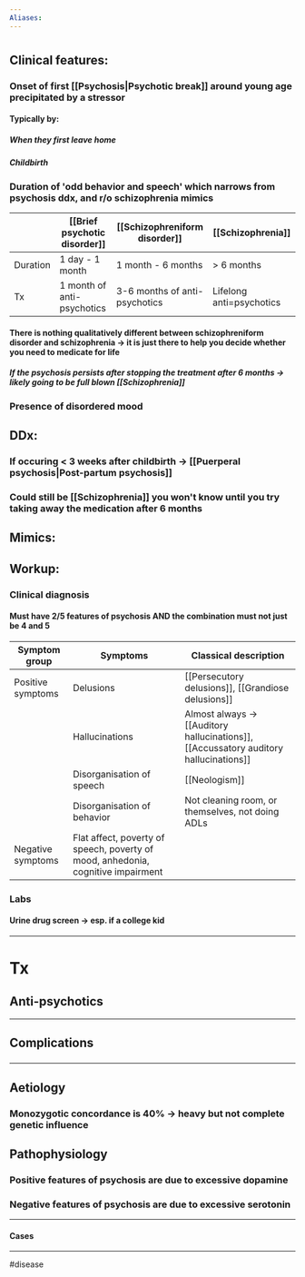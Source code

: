 ```yaml
---
Aliases:
---
```

# 
## Clinical features:
### Onset of first [[Psychosis|Psychotic break]] around young age precipitated by a stressor
#### Typically by:
##### When they first leave home
##### Childbirth 
### Duration of 'odd behavior and speech' which narrows from psychosis ddx, and r/o schizophrenia mimics
|          | [[Brief psychotic disorder]] | [[Schizophreniform disorder]] | [[Schizophrenia]]        |
| -------- | ---------------------------- | ----------------------------- | ------------------------ |
| Duration | 1 day - 1 month              | 1 month - 6 months            | > 6 months               |
| Tx       | 1 month of anti-psychotics   | 3-6 months of anti-psychotics | Lifelong anti=psychotics |
#### There is nothing qualitatively different between schizophreniform disorder and schizophrenia -> it is just there to help you decide whether you need to medicate for life
##### If the psychosis persists after stopping the treatment after 6 months -> likely going to be full blown [[Schizophrenia]]
### Presence of disordered mood 
## DDx:
### If occuring < 3 weeks after childbirth -> [[Puerperal psychosis|Post-partum psychosis]]
### Could still be [[Schizophrenia]] you won't know until you try taking away the medication after 6 months
## Mimics:
###
## Workup:
### Clinical diagnosis
#### Must have 2/5 features of psychosis AND the combination must not just be 4 and 5
| Symptom group     | Symptoms                                                                         | Classical description                                                                 |
| ----------------- | -------------------------------------------------------------------------------- | ------------------------------------------------------------------------------------- |
| Positive symptoms | Delusions                                                                        | [[Persecutory delusions]], [[Grandiose delusions]]                                    |
|                   | Hallucinations                                                                   | Almost always -> [[Auditory hallucinations]], [[Accussatory auditory hallucinations]] |
|                   | Disorganisation of speech                                                        | [[Neologism]]                                                                         |
|                   | Disorganisation of behavior                                                      | Not cleaning room, or themselves, not doing ADLs                                                                                      |
| Negative symptoms | Flat affect, poverty of speech, poverty of mood, anhedonia, cognitive impairment |                                                                                       |
### Labs
#### Urine drug screen -> esp. if a college kid

---
# Tx
## Anti-psychotics

---
## Complications
###

---
## Aetiology
### Monozygotic concordance is 40% -> heavy but not complete genetic influence 
## Pathophysiology
### Positive features of psychosis are due to excessive dopamine
### Negative features of psychosis are due to excessive serotonin

---
#### Cases


---
#disease 